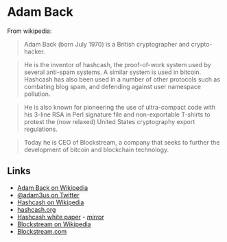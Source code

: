 
# Adam Back

From wikipedia:

> Adam Back (born July 1970) is a British cryptographer and crypto-hacker.

> He is the inventor of hashcash, the proof-of-work system used by several anti-spam systems. A similar system is used in bitcoin. Hashcash has also been used in a number of other protocols such as combating blog spam, and defending against user namespace pollution.

> He is also known for pioneering the use of ultra-compact code with his 3-line RSA in Perl signature file and non-exportable T-shirts to protest the (now relaxed) United States cryptography export regulations.

> Today he is CEO of Blockstream, a company that seeks to further the development of bitcoin and blockchain technology.

## Links

* [Adam Back on Wikipedia](https://en.wikipedia.org/wiki/Adam_Back)
* [@adam3us on Twitter](https://twitter.com/adam3us)
* [Hashcash on Wikipedia](https://en.wikipedia.org/wiki/Hashcash)
* [hashcash.org](http://www.hashcash.org/)
* [Hashcash white paper](http://www.hashcash.org/papers/hashcash.pdf) - _[mirror](http://nakamotoinstitute.org/static/docs/hashcash.pdf)_
* [Blockstream on Wikipedia](https://en.wikipedia.org/wiki/Blockstream)
* [Blockstream.com](https://blockstream.com/)
